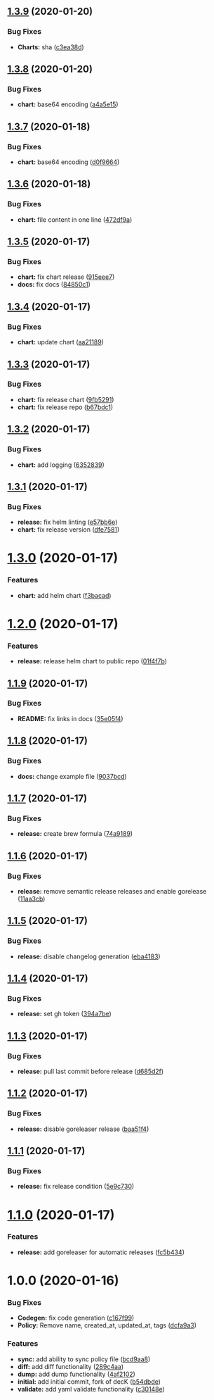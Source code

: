 ## [1.3.9](https://github.com/ninjaneers-team/uropa/compare/v1.3.8...v1.3.9) (2020-01-20)


### Bug Fixes

* **Charts:** sha ([c3ea38d](https://github.com/ninjaneers-team/uropa/commit/c3ea38dc346a2e81d995b9595964740dcae83685))

## [1.3.8](https://github.com/ninjaneers-team/uropa/compare/v1.3.7...v1.3.8) (2020-01-20)


### Bug Fixes

* **chart:** base64 encoding ([a4a5e15](https://github.com/ninjaneers-team/uropa/commit/a4a5e1539551a313208abfac6cbc5457c2d773aa))

## [1.3.7](https://github.com/ninjaneers-team/uropa/compare/v1.3.6...v1.3.7) (2020-01-18)


### Bug Fixes

* **chart:** base64 encoding ([d0f9664](https://github.com/ninjaneers-team/uropa/commit/d0f966499a9ccd4d372c0f403b90b75256ff4d04))

## [1.3.6](https://github.com/ninjaneers-team/uropa/compare/v1.3.5...v1.3.6) (2020-01-18)


### Bug Fixes

* **chart:** file content in one line ([472df9a](https://github.com/ninjaneers-team/uropa/commit/472df9a73bc98fb10816385b528da2dcdc5ac51e))

## [1.3.5](https://github.com/ninjaneers-team/uropa/compare/v1.3.4...v1.3.5) (2020-01-17)


### Bug Fixes

* **chart:** fix chart release ([915eee7](https://github.com/ninjaneers-team/uropa/commit/915eee7ff39b0b7c1f3f008c20e30b94857be731))
* **docs:** fix docs ([84850c1](https://github.com/ninjaneers-team/uropa/commit/84850c15a2ebdcd0c1081e2e0f310dd36de7f6a8))

## [1.3.4](https://github.com/ninjaneers-team/uropa/compare/v1.3.3...v1.3.4) (2020-01-17)


### Bug Fixes

* **chart:** update chart ([aa21189](https://github.com/ninjaneers-team/uropa/commit/aa21189cdaa7c398813cdd3fb8a7c6fe920fdfc6))

## [1.3.3](https://github.com/ninjaneers-team/uropa/compare/v1.3.2...v1.3.3) (2020-01-17)


### Bug Fixes

* **chart:** fix release chart ([9fb5291](https://github.com/ninjaneers-team/uropa/commit/9fb5291398b8b85ee681d91702491045cb748987))
* **chart:** fix release repo ([b67bdc1](https://github.com/ninjaneers-team/uropa/commit/b67bdc1b02a588bf92ba2f8ac2a98ea5fc8ea852))

## [1.3.2](https://github.com/ninjaneers-team/uropa/compare/v1.3.1...v1.3.2) (2020-01-17)


### Bug Fixes

* **chart:** add logging ([6352839](https://github.com/ninjaneers-team/uropa/commit/6352839b58d0984fecbded2864bc1bb021ed59bb))

## [1.3.1](https://github.com/ninjaneers-team/uropa/compare/v1.3.0...v1.3.1) (2020-01-17)


### Bug Fixes

* **release:** fix helm linting ([e57bb6e](https://github.com/ninjaneers-team/uropa/commit/e57bb6efaa1fef97cb6d797e4ff468718e3d5bc3))
* **chart:** fix release version ([dfe7581](https://github.com/ninjaneers-team/uropa/commit/dfe758106f5f3373c6c4804da3ac9060922ba090))

# [1.3.0](https://github.com/ninjaneers-team/uropa/compare/v1.2.0...v1.3.0) (2020-01-17)


### Features

* **chart:** add helm chart ([f3bacad](https://github.com/ninjaneers-team/uropa/commit/f3bacad35201125ffd0c74829a40c652d4dfd7ac))

# [1.2.0](https://github.com/ninjaneers-team/uropa/compare/v1.1.9...v1.2.0) (2020-01-17)


### Features

* **release:** release helm chart to public repo ([01f4f7b](https://github.com/ninjaneers-team/uropa/commit/01f4f7b27910be50e60024250373f0643393de6a))

## [1.1.9](https://github.com/ninjaneers-team/uropa/compare/v1.1.8...v1.1.9) (2020-01-17)


### Bug Fixes

* **README:** fix links in docs ([35e05f4](https://github.com/ninjaneers-team/uropa/commit/35e05f4f3ea1dd2dcd8896074c52ea9fa103bf08))

## [1.1.8](https://github.com/ninjaneers-team/uropa/compare/v1.1.7...v1.1.8) (2020-01-17)


### Bug Fixes

* **docs:** change example file ([9037bcd](https://github.com/ninjaneers-team/uropa/commit/9037bcd0dc6ce8f22ad4a8d6f9a18da5a81a7c5c))

## [1.1.7](https://github.com/ninjaneers-team/uropa/compare/v1.1.6...v1.1.7) (2020-01-17)


### Bug Fixes

* **release:** create brew formula ([74a9189](https://github.com/ninjaneers-team/uropa/commit/74a9189448eed61e4bba2c94fc742e4f97de442c))

## [1.1.6](https://github.com/ninjaneers-team/uropa/compare/v1.1.5...v1.1.6) (2020-01-17)


### Bug Fixes

* **release:** remove semantic release releases and enable gorelease ([11aa3cb](https://github.com/ninjaneers-team/uropa/commit/11aa3cb92c9357395e03ebdb067416dc802b95a1))

## [1.1.5](https://github.com/ninjaneers-team/uropa/compare/v1.1.4...v1.1.5) (2020-01-17)


### Bug Fixes

* **release:** disable changelog generation ([eba4183](https://github.com/ninjaneers-team/uropa/commit/eba418339a0f3bb48fc7d564b553314d92ea19b5))

## [1.1.4](https://github.com/ninjaneers-team/uropa/compare/v1.1.3...v1.1.4) (2020-01-17)


### Bug Fixes

* **release:** set gh token ([394a7be](https://github.com/ninjaneers-team/uropa/commit/394a7be49177e82f48590254107d086d46b34929))

## [1.1.3](https://github.com/ninjaneers-team/uropa/compare/v1.1.2...v1.1.3) (2020-01-17)


### Bug Fixes

* **release:** pull last commit before release ([d685d2f](https://github.com/ninjaneers-team/uropa/commit/d685d2fe4053c4ac7bdc38aeeeac686729af60e7))

## [1.1.2](https://github.com/ninjaneers-team/uropa/compare/v1.1.1...v1.1.2) (2020-01-17)


### Bug Fixes

* **release:** disable goreleaser release ([baa51f4](https://github.com/ninjaneers-team/uropa/commit/baa51f4d969d90db7d66a5c52b2dec73f3549835))

## [1.1.1](https://github.com/ninjaneers-team/uropa/compare/v1.1.0...v1.1.1) (2020-01-17)


### Bug Fixes

* **release:** fix release condition ([5e9c730](https://github.com/ninjaneers-team/uropa/commit/5e9c7302ac3ec352fa87d2d23efa47b5f9f05854))

# [1.1.0](https://github.com/ninjaneers-team/uropa/compare/v1.0.0...v1.1.0) (2020-01-17)


### Features

* **release:** add goreleaser for automatic releases ([fc5b434](https://github.com/ninjaneers-team/uropa/commit/fc5b43408bc4a0d2aac99352a6871a7d7797c728))

# 1.0.0 (2020-01-16)


### Bug Fixes

* **Codegen:** fix code generation ([c167f99](https://github.com/ninjaneers-team/uropa/commit/c167f99363a84c9a195f255dfd648f1191669d60))
* **Policy:** Remove name, created_at, updated_at, tags ([dcfa9a3](https://github.com/ninjaneers-team/uropa/commit/dcfa9a34ba85eed840bd1c71400743755df6fbf1))


### Features

* **sync:** add ability to sync policy file ([bcd9aa8](https://github.com/ninjaneers-team/uropa/commit/bcd9aa8a776e2cd8407fc9685335873dde04cb02))
* **diff:** add diff functionality ([289c4aa](https://github.com/ninjaneers-team/uropa/commit/289c4aa7b463370bbef4919adcef8cab16a53c04))
* **dump:** add dump functionality ([4af2102](https://github.com/ninjaneers-team/uropa/commit/4af2102c8f0755dd9b7679b2a7e18437f48f3f70))
* **initial:** add initial commit, fork of decK ([b54dbde](https://github.com/ninjaneers-team/uropa/commit/b54dbde5c8c4081da766abc3f591ff8f9b4af40b))
* **validate:** add yaml validate functionality ([c30148e](https://github.com/ninjaneers-team/uropa/commit/c30148edacb194e4dfb7f0e74aff83530a8feb79))
